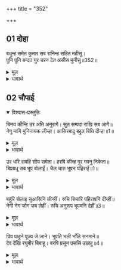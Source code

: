+++
title = "352"

+++

## 01 दोहा

<div class="audioEmbed"  caption="AIR-वाचनम्" src="https://archive.org/download/rAmcharitmAnas-AIR/EPI-128.mp3"></div>

बधुन्ह समेत कुमार सब रानिन्ह सहित महीसु।  
पुनि पुनि बन्दत गुर चरन देत असीस मुनीसु॥352॥

<details><summary>मूल</summary>

बधुन्ह समेत कुमार सब रानिन्ह सहित महीसु।  
पुनि पुनि बन्दत गुर चरन देत असीस मुनीसु॥352॥
</details>

<details><summary>भावार्थ</summary>

बहुओं सहित सब राजकुमार और सब रानियों समेत राजा बार-बार गुरुजी के चरणों की वन्दना करते हैं और मुनीश्वर आशीर्वाद देते हैं॥352॥
</details>





## 02 चौपाई
<details open><summary>विश्वास-प्रस्तुतिः</summary>

बिनय कीन्हि उर अति अनुरागें। सुत सम्पदा राखि सब आगें॥  
नेगु मागि मुनिनायक लीन्हा। आसिरबादु बहुत बिधि दीन्हा॥1॥
</details>
<details><summary>मूल</summary>

बिनय कीन्हि उर अति अनुरागें। सुत सम्पदा राखि सब आगें॥  
नेगु मागि मुनिनायक लीन्हा। आसिरबादु बहुत बिधि दीन्हा॥1॥
</details>

<details><summary>भावार्थ</summary>

राजा ने अत्यन्त प्रेमपूर्ण हृदय से पुत्रों को और सारी सम्पत्ति को सामने रखकर (उन्हें स्वीकार करने के लिए) विनती की, परन्तु मुनिराज ने (पुरोहित के नाते) केवल अपना नेग माँग लिया और बहुत तरह से आशीर्वाद दिया॥1॥
</details>

उर धरि रामहि सीय समेता। हरषि कीन्ह गुर गवनु निकेता॥  
बिप्रबधू सब भूप बोलाईं। चैल चारु भूषन पहिराईं॥1॥

<details><summary>मूल</summary>

उर धरि रामहि सीय समेता। हरषि कीन्ह गुर गवनु निकेता॥  
बिप्रबधू सब भूप बोलाईं। चैल चारु भूषन पहिराईं॥1॥
</details>

<details><summary>भावार्थ</summary>

फिर सीताजी सहित श्री रामचन्द्रजी को हृदय में रखकर गुरु वशिष्ठजी हर्षित होकर अपने स्थान को गए। राजा ने सब ब्राह्मणों की स्त्रियों को बुलवाया और उन्हें सुन्दर वस्त्र तथा आभूषण पहनाए॥2॥
</details>

बहुरि बोलाइ सुआसिनि लीन्हीं। रुचि बिचारि पहिरावनि दीन्हीं॥  
नेगी नेग जोग जब लेहीं। रुचि अनुरूप भूपमनि देहीं॥3॥

<details><summary>मूल</summary>

बहुरि बोलाइ सुआसिनि लीन्हीं। रुचि बिचारि पहिरावनि दीन्हीं॥  
नेगी नेग जोग जब लेहीं। रुचि अनुरूप भूपमनि देहीं॥3॥
</details>

<details><summary>भावार्थ</summary>

फिर अब सुआसिनियों को (नगर की सौभाग्यवती बहिन, बेटी, भानजी आदि को) बुलवा लिया और उनकी रुचि समझकर (उसी के अनुसार) उन्हें पहिरावनी दी। नेगी लोग सब अपना-अपना नेग-जोग लेते और राजाओं के शिरोमणि दशरथजी उनकी इच्छा के अनुसार देते हैं॥3॥
</details>

प्रिय पाहुने पूज्य जे जाने। भूपति भली भाँति सनमाने॥  
देव देखि रघुबीर बिबाहू। बरषि प्रसून प्रसंसि उछाहू॥4॥

<details><summary>मूल</summary>

प्रिय पाहुने पूज्य जे जाने। भूपति भली भाँति सनमाने॥  
देव देखि रघुबीर बिबाहू। बरषि प्रसून प्रसंसि उछाहू॥4॥
</details>

<details><summary>भावार्थ</summary>

जिन मेहमानों को प्रिय और पूजनीय जाना, उनका राजा ने भलीभाँति सम्मान किया। देवगण श्री रघुनाथजी का विवाह देखकर, उत्सव की प्रशंसा करके फूल बरसाते हुए-॥4॥
</details>


